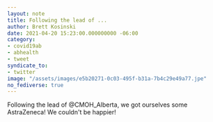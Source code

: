 ```yaml
---
layout: note
title: Following the lead of ...
author: Brett Kosinski
date: 2021-04-20 15:23:00.000000000 -06:00
category:
- covid19ab
- abhealth
- tweet
syndicate_to:
- twitter
image: "/assets/images/e5b20271-0c03-495f-b31a-7b4c29e49a77.jpe"
no_fediverse: true
---
```

Following the lead of @CMOH_Alberta, we got ourselves some AstraZeneca!  We couldn't be happier!